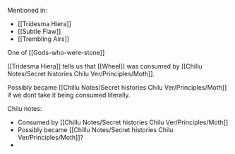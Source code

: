 Mentioned in:
- [[Tridesma Hiera]]
- [[Subtle Flaw]]
- [[Trembling Airs]]

One of [[Gods-who-were-stone]] 

[[Tridesma Hiera]] tells us that [[Wheel]] was consumed by [[Chillu Notes/Secret histories Chilu Ver/Principles/Moth]].

Possibly became [[Chillu Notes/Secret histories Chilu Ver/Principles/Moth]] if we dont take it being consumed literally.

Chilu notes:
- Consumed by [[Chillu Notes/Secret histories Chilu Ver/Principles/Moth]]
- Possibly became [[Chillu Notes/Secret histories Chilu Ver/Principles/Moth]]?
- 